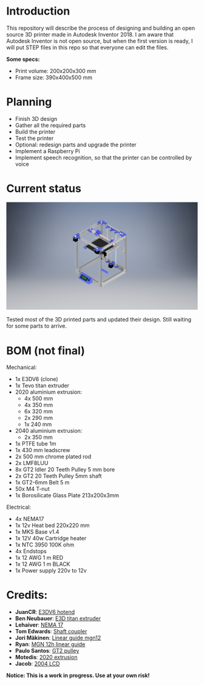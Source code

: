 # Introduction

This repository will describe the process of designing and building an open source 3D printer made in Autodesk Inventor 2018. I am aware that Autodesk Inventor is not open source, but when the first version is ready, I will put STEP files in this repo so that everyone can edit the files.

**Some specs:**
 -  Print volume: 200x200x300 mm
 -  Frame size: 390x400x500 mm

# Planning

 -  Finish 3D design
 -  Gather all the required parts
 -  Build the printer
 -  Test the printer
 -  Optional: redesign parts and upgrade the printer
 -  Implement a Raspberry Pi
 -  Implement speech recognition, so that the printer can be controlled by voice

# Current status

![alt text](printer_render_v2.png "Render printer")

Tested most of the 3D printed parts and updated their design. Still waiting for some parts to arrive.

# BOM (**not final**)

Mechanical:
 -  1x E3DV6 (clone)
 -  1x Tevo titan extruder
 -  2020 aluminium extrusion:
    *  4x 500 mm 
    *  4x 350 mm 
    *  6x 320 mm
    *  2x 290 mm
    *  1x 240 mm
 -  2040 aluminium extrusion:
    *  2x 350 mm
 -  1x PTFE tube 1m
 -  1x 430 mm leadscrew
 -  2x 500 mm chrome plated rod
 -  2x LMF8LUU
 -  8x GT2 Idler 20 Teeth Pulley 5 mm bore
 -  2x GT2 20 Teeth Pulley 5mm shaft
 -  1x GT2-6mm Belt 5 m
 -  50x M4 T-nut
 -  1x Borosilicate Glass Plate 213x200x3mm 

Electrical:
 -  4x NEMA17
 -  1x 12v Heat bed 220x220 mm
 -  1x MKS Base v1.4
 -  1x 12V 40w Cartridge heater 
 -  1x NTC 3950 100K ohm 
 -  4x Endstops
 -  1x 12 AWG 1 m RED
 -  1x 12 AWG 1 m BLACK
 -  1x Power supply 220v to 12v

# Credits:

 -  **JuanCR**: [E3DV6 hotend](https://grabcad.com/library/e3dv6-hotend-1-75mm-1 "Grabcad E3DV6")
 -  **Ben Neubauer**: [E3D titan extruder](https://grabcad.com/library/e3d-titan-extruder-2 "Grabcad E3D titan extruder")
 -  **Lehaiver**: [NEMA 17](https://grabcad.com/library/nema-17-40mm-stepper-motor-1 "Grabcad nema 17")
 -  **Tom Edwards**: [Shaft coupler](https://grabcad.com/library/shaft-coupler-5-x-8-x-25mm-1 "Grabcad shaft coupler")
 -  **Jori Mäkinen**: [Linear guide mgn12](https://grabcad.com/library/linear-guide-mgn12-1 "Grabcad linear guide") 
 -  **Ryan**: [MGN 12h linear guide](https://grabcad.com/library/hiwin-mgn-12h-linear-guide-1 "Grabcad mgn 12h") 
 -  **Paulo Santos**: [GT2 pulley](https://grabcad.com/library/polia-gt2-20-dentes-com-rolamento-gt2-pulley-with-bearing-1 "Grabcad GT2 pulley") 
 -  **Motedis**: [2020 extrusion](http://www.motedis.nl/shop/table_cats.php?table_id=16 "Motedis 2020 extrusion")  
 -  **Jacob**: [2004 LCD](https://grabcad.com/library/ramps-2004-lcd-prusa-reprap-screen-1-4-1 "Grabcad 2004 LCD")

**Notice: This is a work in progress. Use at your own risk!**